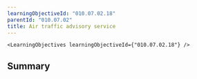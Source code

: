 ```yaml
---
learningObjectiveId: "010.07.02.18"
parentId: "010.07.02"
title: Air traffic advisory service
---
```


```tsx eval
<LearningObjectives learningObjectiveId={"010.07.02.18"} />
```

## Summary
